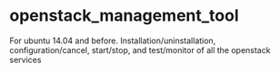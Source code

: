# openstack_management_tool
For ubuntu 14.04 and before. Installation/uninstallation, configuration/cancel, start/stop, and test/monitor of all the openstack services
